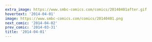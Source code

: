 ```yaml
---
extra_image: https://www.smbc-comics.com/comics/20140401after.gif
hovertext: '2014-04-01'
image: https://www.smbc-comics.com/comics/20140401.png
next_comic: '2014-04-02'
prev_comic: '2014-03-31'
title: '2014-04-01'
---
```


